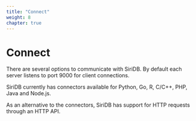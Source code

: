 ```yaml
---
title: "Connect"
weight: 8
chapter: true
---
```


# Connect

There are several options to communicate with SiriDB. By default each server listens to port 9000 for client connections.

SiriDB currently has connectors available for Python, Go, R, C/C++, PHP, Java and Node.js.

As an alternative to the connectors, SiriDB has support for HTTP requests through an HTTP API.
